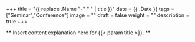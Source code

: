 +++
title =  "{{ replace .Name "-" " " | title }}"
date = {{ .Date }}
tags = ["Seminar","Conference"]
image = ""
draft = false
weight = ""
description = true
+++

** Insert content explanation here for {{< param title >}}. **
